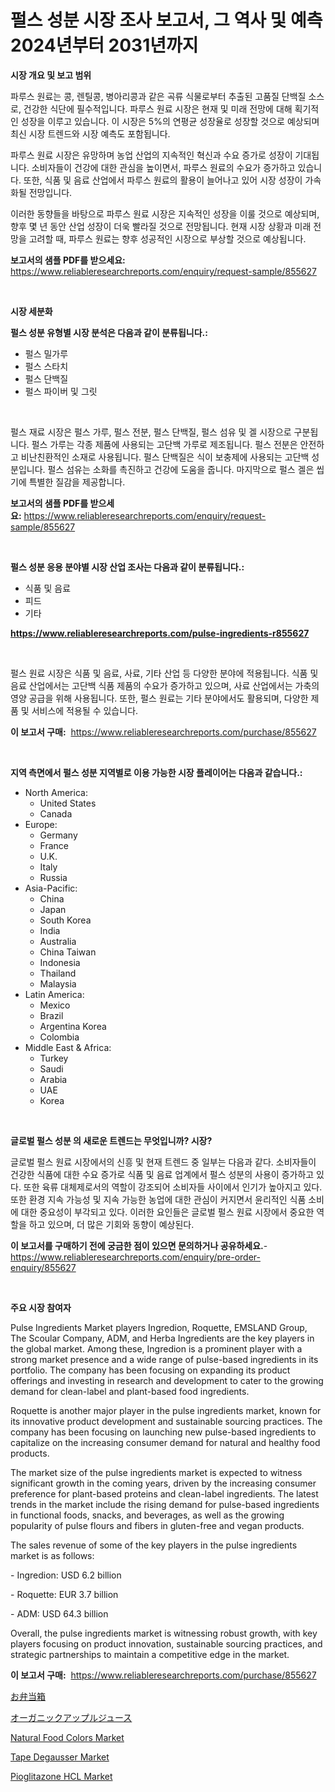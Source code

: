 <p><h1>펄스 성분 시장 조사 보고서, 그 역사 및 예측 2024년부터 2031년까지</h1></p><p><strong>시장 개요 및 보고 범위</strong></p>
<p><p>파루스 원료는 콩, 렌틸콩, 병아리콩과 같은 곡류 식물로부터 추출된 고품질 단백질 소스로, 건강한 식단에 필수적입니다. 파루스 원료 시장은 현재 및 미래 전망에 대해 획기적인 성장을 이루고 있습니다. 이 시장은 5%의 연평균 성장율로 성장할 것으로 예상되며 최신 시장 트렌드와 시장 예측도 포함됩니다. </p><p>파루스 원료 시장은 유망하며 농업 산업의 지속적인 혁신과 수요 증가로 성장이 기대됩니다. 소비자들이 건강에 대한 관심을 높이면서, 파루스 원료의 수요가 증가하고 있습니다. 또한, 식품 및 음료 산업에서 파루스 원료의 활용이 늘어나고 있어 시장 성장이 가속화될 전망입니다. </p><p>이러한 동향들을 바탕으로 파루스 원료 시장은 지속적인 성장을 이룰 것으로 예상되며, 향후 몇 년 동안 산업 성장이 더욱 빨라질 것으로 전망됩니다. 현재 시장 상황과 미래 전망을 고려할 때, 파루스 원료는 향후 성공적인 시장으로 부상할 것으로 예상됩니다.</p></p>
<p><strong>보고서의 샘플 PDF를 받으세요:</strong> <a href="https://www.reliableresearchreports.com/enquiry/request-sample/855627">https://www.reliableresearchreports.com/enquiry/request-sample/855627</a></p>
<p>&nbsp;</p>
<p><strong>시장 세분화</strong></p>
<p><strong>펄스 성분 유형별 시장 분석은 다음과 같이 분류됩니다.:</strong></p>
<p><ul><li>펄스 밀가루</li><li>펄스 스타치</li><li>펄스 단백질</li><li>펄스 파이버 및 그릿</li></ul></p>
<p>&nbsp;</p>
<p><p>펄스 재료 시장은 펄스 가루, 펄스 전분, 펄스 단백질, 펄스 섬유 및 겔 시장으로 구분됩니다. 펄스 가루는 각종 제품에 사용되는 고단백 가루로 제조됩니다. 펄스 전분은 안전하고 비난친환적인 소재로 사용됩니다. 펄스 단백질은 식이 보충제에 사용되는 고단백 성분입니다. 펄스 섬유는 소화를 촉진하고 건강에 도움을 줍니다. 마지막으로 펄스 겔은 씹기에 특별한 질감을 제공합니다.</p></p>
<p><strong>보고서의 샘플 PDF를 받으세요:</strong>&nbsp;<a href="https://www.reliableresearchreports.com/enquiry/request-sample/855627">https://www.reliableresearchreports.com/enquiry/request-sample/855627</a></p>
<p>&nbsp;</p>
<p><strong> 펄스 성분 응용 분야별 시장 산업 조사는 다음과 같이 분류됩니다.:</strong></p>
<p><ul><li>식품 및 음료</li><li>피드</li><li>기타</li></ul></p>
<p><strong><a href="https://www.reliableresearchreports.com/pulse-ingredients-r855627">https://www.reliableresearchreports.com/pulse-ingredients-r855627</a></strong></p>
<p>&nbsp;</p>
<p><p>펄스 원료 시장은 식품 및 음료, 사료, 기타 산업 등 다양한 분야에 적용됩니다. 식품 및 음료 산업에서는 고단백 식품 제품의 수요가 증가하고 있으며, 사료 산업에서는 가축의 영양 공급을 위해 사용됩니다. 또한, 펄스 원료는 기타 분야에서도 활용되며, 다양한 제품 및 서비스에 적용될 수 있습니다.</p></p>
<p><strong>이 보고서 구매:</strong>&nbsp; <a href="https://www.reliableresearchreports.com/purchase/855627">https://www.reliableresearchreports.com/purchase/855627</a></p>
<p>&nbsp;</p>
<p><strong>지역 측면에서 펄스 성분 지역별로 이용 가능한 시장 플레이어는 다음과 같습니다.:</strong></p>
<p><ul>
    <li>
        North America:
        <ul>
            <li>United States</li>
            <li>Canada</li>
        </ul>
    </li>
    <li>
        Europe:
        <ul>
            <li>Germany</li>
            <li>France</li>
            <li>U.K.</li>
            <li>Italy</li>
            <li>Russia</li>
        </ul>
    </li>
    <li>
        Asia-Pacific:
        <ul>
            <li>China</li>
            <li>Japan</li>
            <li>South Korea</li>
            <li>India</li>
            <li>Australia</li>
            <li>China Taiwan</li>
            <li>Indonesia</li>
            <li>Thailand</li>
            <li>Malaysia</li>
        </ul>
    </li>
    <li>
        Latin America:
        <ul>
            <li>Mexico</li>
            <li>Brazil</li>
            <li>Argentina Korea</li>
            <li>Colombia</li>
        </ul>
    </li>
    <li>
        Middle East & Africa:
        <ul>
            <li>Turkey</li>
            <li>Saudi</li>
            <li>Arabia</li>
            <li>UAE</li>
            <li>Korea</li>
        </ul>
    </li>
    </ul></p>
<p>&nbsp;</p>
<p><strong>글로벌 펄스 성분 의 새로운 트렌드는 무엇입니까? 시장?</strong></p>
<p><p>글로벌 펄스 원료 시장에서의 신흥 및 현재 트렌드 중 일부는 다음과 같다. 소비자들이 건강한 식품에 대한 수요 증가로 식품 및 음료 업계에서 펄스 성분의 사용이 증가하고 있다. 또한 육류 대체제로서의 역할이 강조되어 소비자들 사이에서 인기가 높아지고 있다. 또한 환경 지속 가능성 및 지속 가능한 농업에 대한 관심이 커지면서 윤리적인 식품 소비에 대한 중요성이 부각되고 있다. 이러한 요인들은 글로벌 펄스 원료 시장에서 중요한 역할을 하고 있으며, 더 많은 기회와 동향이 예상된다.</p></p>
<p><strong>이 보고서를 구매하기 전에 궁금한 점이 있으면 문의하거나 공유하세요.</strong>- <a href="https://www.reliableresearchreports.com/enquiry/pre-order-enquiry/855627">https://www.reliableresearchreports.com/enquiry/pre-order-enquiry/855627</a></p>
<p>&nbsp;</p>
<p><strong>주요 시장 참여자</strong></p>
<p><p>Pulse Ingredients Market players Ingredion, Roquette, EMSLAND Group, The Scoular Company, ADM, and Herba Ingredients are the key players in the global market. Among these, Ingredion is a prominent player with a strong market presence and a wide range of pulse-based ingredients in its portfolio. The company has been focusing on expanding its product offerings and investing in research and development to cater to the growing demand for clean-label and plant-based food ingredients.</p><p>Roquette is another major player in the pulse ingredients market, known for its innovative product development and sustainable sourcing practices. The company has been focusing on launching new pulse-based ingredients to capitalize on the increasing consumer demand for natural and healthy food products.</p><p>The market size of the pulse ingredients market is expected to witness significant growth in the coming years, driven by the increasing consumer preference for plant-based proteins and clean-label ingredients. The latest trends in the market include the rising demand for pulse-based ingredients in functional foods, snacks, and beverages, as well as the growing popularity of pulse flours and fibers in gluten-free and vegan products.</p><p>The sales revenue of some of the key players in the pulse ingredients market is as follows:</p><p>- Ingredion: USD 6.2 billion</p><p>- Roquette: EUR 3.7 billion</p><p>- ADM: USD 64.3 billion</p><p>Overall, the pulse ingredients market is witnessing robust growth, with key players focusing on product innovation, sustainable sourcing practices, and strategic partnerships to maintain a competitive edge in the market.</p></p>
<p><strong>이 보고서 구매:</strong>&nbsp;&nbsp;<a href="https://www.reliableresearchreports.com/purchase/855627">https://www.reliableresearchreports.com/purchase/855627</a></p>
<p><p><a href="https://github.com/vlcostes/Market-Research-Report-List-1/blob/main/456130721268.md">お弁当箱</a></p><p><a href="https://medium.com/@jaremington56/%E6%9C%89%E6%A9%9F%E3%83%AA%E3%83%B3%E3%82%B4%E3%82%B8%E3%83%A5%E3%83%BC%E3%82%B9%E5%B8%82%E5%A0%B4%E8%AA%BF%E6%9F%BB%E5%A0%B1%E5%91%8A%E6%9B%B8-%E3%81%9D%E3%81%AE%E6%AD%B4%E5%8F%B2%E3%81%A82024%E5%B9%B4%E3%81%8B%E3%82%892031%E5%B9%B4%E3%81%BE%E3%81%A7%E3%81%AE%E4%BA%88%E6%B8%AC-f77d744f36df">オーガニックアップルジュース</a></p><p><a href="https://issuu.com/reportprime-2/docs/natural-food-colors-market-size-2030.pptx">Natural Food Colors Market</a></p><p><a href="https://view.publitas.com/reportprime-1/tape-degausser-market-growth-market-trends-covid-19-impact-and-forecasts-for-period-from-2024-2031/">Tape Degausser Market</a></p><p><a href="https://issuu.com/reportprime-2/docs/pioglitazone-hcl-market-size-2030.pptx">Pioglitazone HCL Market</a></p></p>